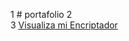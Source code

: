 1  # portafolio
2  
3  <a href="https://leonardoborrell.github.io/Encriptador-Alura/">Visualiza mi Encriptador</a>
